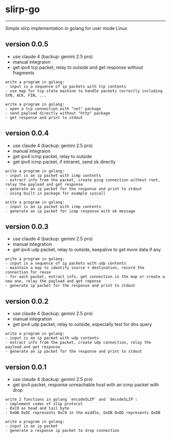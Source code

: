 # slirp-go
----------

Simple slirp implementation in golang for user mode Linux

## version 0.0.5

- use claude 4 (backup: gemini 2.5 pro)
- manual integraion
- get ipv4 tcp packet, relay to outside and get response without fragments

```
write a program in golang:
- input is a sequence of ip packets with tcp contents
- use map for tcp state machine to handle packets correctly including SYN, ACK, FIN, ...
```

```
write a program in golang:
- open a tcp connection with "net" package
- send payload directly without "http" package
- get response and print to stdout
```

## version 0.0.4

- use claude 4 (backup: gemini 2.5 pro)
- manual integraion
- get ipv4 icmp packet, relay to outside
- get ipv4 icmp packet, if intranet, send ok directly

```
write a program in golang:
- input is an ip packet with icmp contents
- extract info from the packet, create ping connection without root, relay the payload and get response
- generate an ip packet for the response and print to stdout
- using built-in package for example syscall
```

```
write a program in golang:
- input is an ip packet with icmp contents
- generate an ip packet for icmp response with ok message
```

## version 0.0.3

- use claude 4 (backup: gemini 2.5 pro)
- manual integration
- get ipv4 udp packet, relay to outside, keepalive to get more data if any

```
write a program in golang:
- input is a sequence of ip packets with udp contents
- maintain a map to identify source + destination, record the connection for reuse
- for each packet, extract info, get connection in the map or create a new one, relay the payload and get reponse
- generate ip packet for the response and print to stdout
```

## version 0.0.2

- use claude 4 (backup: gemini 2.5 pro)
- manual integration
- get ipv4 udp packet, relay to outside, especially test for dns query

```
write a program in golang:
- input is an ip packet with udp contents
- extract info from the packet, create udp connection, relay the payload and get response
- generate an ip packet for the response and print to stdout
```

## version 0.0.1

- use claude 4 (backup: gemini 2.5 pro)
- get ipv4 packet, response unreachable host with an icmp packet with drop

```
write 2 functions in golang `encodeSLIP` and `decodeSLIP`:
- implement codec of slip protocol
- 0xC0 as head and tail byte
- 0xDB 0xDC represents 0xC0 in the middle, 0xDB 0xDD represents 0xDB
```

```
write a program in golang:
- input is an ip packet
- generate a response ip packet to drop connection
```

